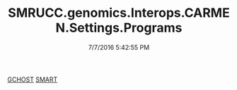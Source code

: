 ﻿---
title: SMRUCC.genomics.Interops.CARMEN.Settings.Programs
date: 7/7/2016 5:42:55 PM
---

[GCHOST](T-SMRUCC.genomics.Interops.CARMEN.Settings.Programs.GCHOST.html)
[SMART](T-SMRUCC.genomics.Interops.CARMEN.Settings.Programs.SMART.html)
